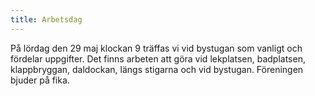 ```yaml
---
title: Arbetsdag
---
```

På lördag den 29 maj klockan 9 träffas vi vid bystugan som vanligt och fördelar uppgifter. Det finns arbeten att göra vid lekplatsen, badplatsen, klappbryggan, daldockan, längs stigarna och vid bystugan. Föreningen bjuder på fika.
